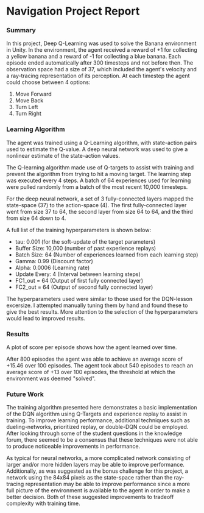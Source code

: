 # Navigation Project Report

### Summary

In this project, Deep Q-Learning was used to solve the Banana environment in Unity. In the environment, the agent received a reward of +1 for collecting a yellow banana and a reward of -1 for collecting a blue banana. Each episode ended automatically after 300 timesteps and not before then. The observation space had a size of 37, which included the agent's velocity and a ray-tracing representation of its perception. At each timestep the agent could choose between 4 options:

1. Move Forward
2. Move Back
3. Turn Left
4. Turn Right

### Learning Algorithm

The agent was trained using a Q-Learning algorithm, with state-action pairs used to estimate the Q-value. A deep neural network was used to give a nonlinear estimate of the state-action values.

The Q-learning algorithm made use of Q-targets to assist with training and prevent the algorithm from trying to hit a moving target. The learning step was executed every 4 steps. A batch of 64 experiences used for learning were pulled randomly from a batch of the most recent 10,000 timesteps. 

For the deep neural network, a set of 3 fully-connected layers mapped the state-space (37) to the action-space (4). The first fully-connected layer went from size 37 to 64, the second layer from size 64 to 64, and the third from size 64 down to 4.

A full list of the training hyperparameters is shown below:

- tau: 0.001 (for the soft-update of the target parameters)
- Buffer Size: 10,000 (number of past experience replays)
- Batch Size: 64 (Number of experiences learned from each learning step)
- Gamma: 0.99 (Discount factor)
- Alpha: 0.0006 (Learning rate)
- Update Every: 4 (Interval between learning steps)
- FC1_out = 64 (Output of first fully connected layer)
- FC2_out = 64 (Output of second fully connected layer)

The hyperparameters used were similar to those used for the DQN-lesson excersize. I attempted manually tuning them by hand and found these to give the best results. More attention to the selection of the hyperparameters would lead to improved results.

### Results

A plot of score per episode shows how the agent learned over time.



After 800 episodes the agent was able to achieve an average score of +15.46 over 100 episodes. The agent took about 540 episodes to reach an average score of +13 over 100 episodes, the threshold at which the environment was deemed "solved".

### Future Work

The training algorithm presented here demonstrates a basic implementation of the DQN algorithm using Q-Targets and experience replay to assist in training. To improve learning performance, additional techniques such as dueling-networks, prioritized replay, or double-DQN could be employed. After looking through some of the student questions in the knowledge forum, there seemed to be a consensus that these techniques were not able to produce noticeable improvements in performance.

As typical for neural networks, a more complicated network consisting of larger and/or more hidden layers may be able to improve performance. Additionally, as was suggested as the bonus challenge for this project, a network using the 84x84 pixels as the state-space rather than the ray-tracing representation may be able to improve performance since a more full picture of the environment is available to the agent in order to make a better decision. Both of these suggested improvements to tradeoff complexity with training time.
